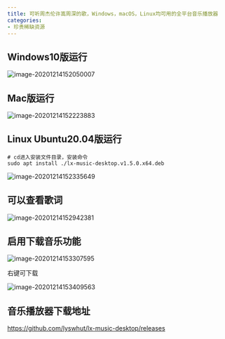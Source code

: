 ```yaml
---
title: 可听周杰伦许嵩周深的歌，Windows，macOS，Linux均可用的全平台音乐播放器
categories:
- 珍贵稀缺资源
---
```


## Windows10版运行

![image-20201214152050007](https://cdn.fangyuanxiaozhan.com/assets/1694227953427Ckrs7NMR.png)



## Mac版运行



![image-20201214152223883](https://cdn.fangyuanxiaozhan.com/assets/1694227955288FYKCCGaZ.png)



## Linux Ubuntu20.04版运行

```
# cd进入安装文件目录，安装命令
sudo apt install ./lx-music-desktop.v1.5.0.x64.deb
```



![image-20201214152335649](https://cdn.fangyuanxiaozhan.com/assets/1694227958471j38sjSjX.png)



## 可以查看歌词



![image-20201214152942381](https://cdn.fangyuanxiaozhan.com/assets/1694227960454iMNniWf1.png)



## 启用下载音乐功能

![image-20201214153307595](https://cdn.fangyuanxiaozhan.com/assets/1694227961348QPhMk7re.png)



右键可下载

![image-20201214153409563](https://cdn.fangyuanxiaozhan.com/assets/1694227962994EcS1PDXF.png)


## 音乐播放器下载地址


https://github.com/lyswhut/lx-music-desktop/releases
